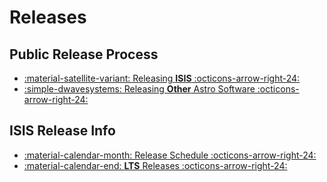 # Releases

## Public Release Process

<div class="grid cards" markdown>

- [:material-satellite-variant: Releasing __ISIS__ :octicons-arrow-right-24:](isis-release-process.md)
- [:simple-dwavesystems: Releasing __Other__ Astro Software :octicons-arrow-right-24:](general-release-process.md)

</div>

## ISIS Release Info

<div class="grid cards" markdown>

- [:material-calendar-month: Release Schedule :octicons-arrow-right-24:](../isis-release-schedule.md)
- [:material-calendar-end: __LTS__ Releases :octicons-arrow-right-24:](../lts-release-process.md)

</div>